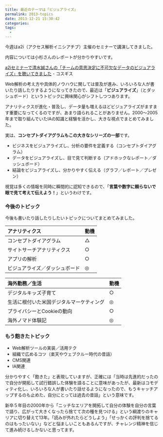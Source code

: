 ```yaml
---
title: 最近のテーマは「ビジュアライズ」
permalink: 2013-topics
date: 2013-12-21 15:30:42
categories: 
tags:
  - 
---
```

今週はa2i（アクセス解析イニシアチブ）主催のセミナーで講演してきました。

内容については小杉さんのレポートが分かりやすいです。

[a2iセミナーで清水誠さんの「チームの意思決定に不可欠なデータのビジュアライズ」を聴いてきました](http://kosgis.com/news/report-a2i_131217/) - コスギス

Web解析の考え方や具体的ノウハウに関しては普及が進み、いろいろな人が書いたり話したりするようになってきたので、最近は「**ビジュアライズ**」（とダッシュボード）というトピックに興味関心がシフトしつつあります。

アナリティクスが進化・普及し、データ量も増えるほどビジュアライズがますます重要になってくるのですが、あまり語られることがありません。2000〜2005年まで取り組んでいたIAの知識と経験を活かし、大きな視点でまとめてみました。
<!-- more -->

実は、**コンセプトダイアグラムもこの大きなシリーズの一部**です。

- ビジネスをビジュアライズし、分析の要件を定義する（コンセプトダイアグラム）
- データをビジュアライズし、目で見て判断する（アドホックなレポート／ダッシュボード）
- 結論をビジュアライズし、分かりやすく伝える（グラフ／レポート／プレゼン）

視覚は多くの情報を同時に瞬間的に認知できるので、「**言葉や数字に頼らないで眼で見て考えて伝えよう！**」というわけです。

### 今後のトピック
今後も書いたり話したりしたいトピックについてまとめてみました。

|アナリティクス|動機|
|:---|---|
| コンセプトダイアグラム | △ |
| サイトサーチアナリティクス | ○ |
| アプリの解析 | ○ |
| ビジュアライズ／ダッシュボード | ◎ |

|海外勤務／生活|動機|
|:---|---|
| デジタルキッズ子育て | ○ |
| 生活に根付いた米国デジタルマーケティング | ◎ |
| プライバシーとCookieの動向 | ○ |
| 海外ノマド体験記 | ◎ |

### もう飽きたトピック

- Web解析ツールの実装／活用テク
- 組織で広めるコツ（楽天やウェブクルー時代の昔話）
- CMS関連
- IA関連

分かりやすく「飽きた」と表現していますが、正確には「当時は先進的だったので自分が開拓して試行錯誤した体験を語ることに意味があったが、最新はコモディティ化し、いろいろな人が書いたり話せるようになったので、もうキャッチアップするのも止めた、自分にとっては過去の昔話」という意味です。

新卒５年目の2000年から「ニッチなエリアを開拓して自分の体験を自分の言葉で語り、広がって大きくなったら捨てて次の種を見つける」という綱渡りのキャリアに切り替えて13年。「読みが外れたらどうしよう」「せっかくの評判を捨てるのはもったいない」などと悩ましいこともあるんですが、チャレンジ精神を信じて進み続けるしかないと思ってます。